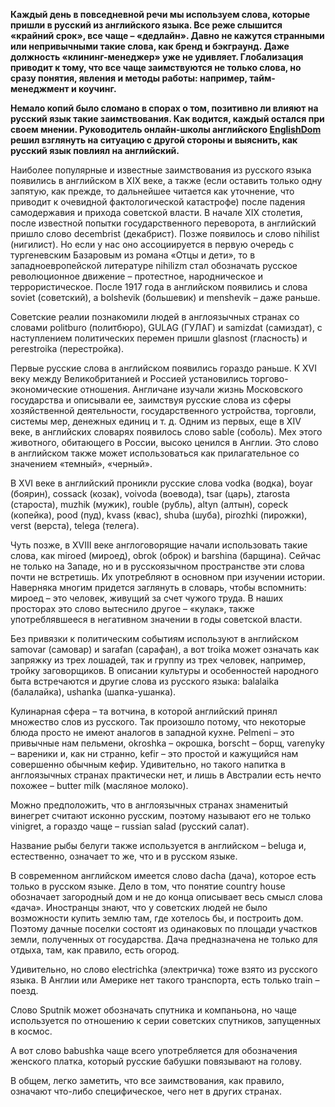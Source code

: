 **Каждый день в повседневной речи мы используем слова, которые пришли в русский из английского языка. Все реже слышится «крайний срок», все чаще – «дедлайн». Давно не кажутся странными или непривычными такие слова, как бренд и бэкграунд. Даже должность «клининг-менеджер» уже не удивляет. Глобализация приводит к тому, что все чаще заимствуются не только слова, но сразу понятия, явления и методы работы: например, тайм-менеджмент и коучинг.**

**Немало копий было сломано в спорах о том, позитивно ли влияют на русский язык такие заимствования. Как водится, каждый остался при своем мнении. Руководитель онлайн-школы английского [EnglishDom](https://www.englishdom.com) решил взглянуть на ситуацию с другой стороны и выяснить, как русский язык повлиял на английский.**

Наиболее популярные и известные заимствования из русского языка появились в английском в XIX веке, а также (если оставить только одну запятую, как прежде, то дальнейшее читается как уточнение, что приводит к очевидной фактологической катастрофе) после падения самодержавия и прихода советской власти. В начале XIX столетия, после известной попытки государственного переворота, в английский пришло слово decembrist (декабрист). Позже появилось и слово nihilist (нигилист). Но если у нас оно ассоциируется в первую очередь с тургеневским Базаровым из романа «Отцы и дети», то в западноевропейской литературе nihilizm стал обозначать русское революционное движение – протестное, народническое и террористическое. После 1917 года в английском появились и слова soviet (советский), а bolshevik (большевик) и menshevik – даже раньше.

Советские реалии познакомили людей в англоязычных странах со словами politburo (политбюро), GULAG (ГУЛАГ) и samizdat (самиздат), с наступлением политических перемен пришли glasnost (гласность) и perestroika (перестройка).

Первые русские слова в английском появились гораздо раньше. К XVI веку между Великобританией и Россией установились торгово-экономические отношения. Англичане изучали жизнь Московского государства и описывали ее, заимствуя русские слова из сферы хозяйственной деятельности, государственного устройства, торговли, системы мер, денежных единиц и т. д. Одним из первых, еще в XIV веке, в английских словарях появилось слово sable (соболь). Мех этого животного, обитающего в России, высоко ценился в Англии. Это слово в английском также может использоваться как прилагательное со значением «темный», «черный».

В XVI веке в английский проникли русские слова vodka (водка), boyar (боярин), cossack (козак), voivoda (воевода), tsar (царь), ztarosta (староста), muzhik (мужик), rouble (рубль), altyn (алтын), copeck (копейка), pood (пуд), kvass (квас), shuba (шуба), pirozhki (пирожки), verst (верста), telega (телега).

Чуть позже, в XVIII веке англоговорящие начали использовать такие слова, как miroed (мироед), obrok (оброк) и barshina (барщина). Сейчас не только на Западе, но и в русскоязычном пространстве эти слова почти не встретишь. Их употребляют в основном при изучении истории. Наверняка многим придется заглянуть в словарь, чтобы вспомнить: мироед – это человек, живущий за счет чужого труда. В наших просторах это слово вытеснило другое – «кулак», также употреблявшееся в негативном значении в годы советской власти.

Без привязки к политическим событиям используют в английском samovar (самовар) и sarafan (сарафан), а вот troika может означать как запряжку из трех лошадей, так и группу из трех человек, например, тройку заговорщиков. В описании культуры и особенностей народного быта встречаются и другие слова из русского языка: balalaika (балалайка), ushanka (шапка-ушанка).

Кулинарная сфера – та вотчина, в которой английский принял множество слов из русского. Так произошло потому, что некоторые блюда просто не имеют аналогов в западной кухне. Pelmeni – это привычные нам пельмени, оkroshka – окрошка, borscht – борщ, varenyky – вареники и, как ни странно, kefir – это простой и кажущийся нам совершенно обычным кефир. Удивительно, но такого напитка в англоязычных странах практически нет, и лишь в Австралии есть нечто похожее – butter milk (масляное молоко). 

Можно предположить, что в англоязычных странах знаменитый винегрет считают исконно русским, поэтому называют его не только vinigret, а гораздо чаще – russian salad (русский салат).

Название рыбы белуги также используется в английском – beluga и, естественно, означает то же, что и в русском языке.

В современном английском имеется слово dacha (дача), которое есть только в русском языке. Дело в том, что понятие country house обозначает загородный дом и не до конца описывает весь смысл слова «дача». Иностранцы знают, что у советских людей не было возможности купить землю там, где хотелось бы, и построить дом. Поэтому дачные поселки состоят из одинаковых по площади участков земли, полученных от государства. Дача предназначена не только для отдыха, там, как правило, есть огород. 

Удивительно, но слово electrichka (электричка) тоже взято из русского языка. В Англии или Америке нет такого транспорта, есть только train – поезд.

Слово Sputnik может обозначать спутника и компаньона, но чаще используется по отношению к серии советских спутников, запущенных в космос.

А вот слово babushka чаще всего употребляется для обозначения женского платка, который русские бабушки повязывают на голову. 

В общем, легко заметить, что все заимствования, как правило, означают что-либо специфическое, чего нет в других странах.
